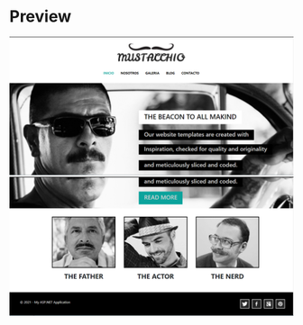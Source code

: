 # Preview
![](Mustacchio/Mustacchio/docs/screenshot1.PNG)
![](Mustacchio/Mustacchio/docs/screenshot2.PNG)
